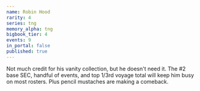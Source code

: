 ```yaml
---
name: Robin Hood
rarity: 4
series: tng
memory_alpha: tng
bigbook_tier: 4
events: 9
in_portal: false
published: true
---
```


Not much credit for his vanity collection, but he doesn't need it. The #2 base SEC, handful of events, and top 1/3rd voyage total will keep him busy on most rosters. Plus pencil mustaches are making a comeback.
